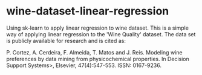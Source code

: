 # wine-dataset-linear-regression
Using sk-learn to apply linear regression to wine dataset.
This is a simple way of applying linear regression to the 'Wine Quality' dataset. The data set is publicly available for research and is cited as:
  
  P. Cortez, A. Cerdeira, F. Almeida, T. Matos and J. Reis. 
  Modeling wine preferences by data mining from physicochemical properties.
  In Decision Support Systems>, Elsevier, 47(4):547-553. ISSN: 0167-9236.
